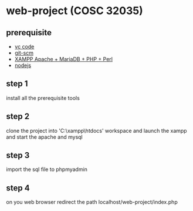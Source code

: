 # web-project (COSC 32035)

## prerequisite

- [vc code](https://code.visualstudio.com/download)
- [git-scm](https://git-scm.com/downloads)
- [XAMPP Apache + MariaDB + PHP + Perl](https://www.apachefriends.org/index.html)
- [nodejs](https://nodejs.org/en/)

## step 1

install all the prerequisite tools

## step 2

clone the project into 'C:\xampp\htdocs' workspace and launch the xampp and start the apache and mysql

## step 3

import the sql file to phpmyadmin

## step 4

on you web browser redirect the path localhost/web-project/index.php
